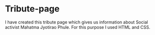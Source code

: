 # Tribute-page
I have created this tribute page which gives us information about Social activist Mahatma Jyotirao Phule. For this purpose I used HTML and CSS.
